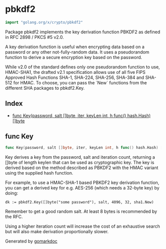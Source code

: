 <!-- Code generated by gomarkdoc. DO NOT EDIT -->

# pbkdf2

```go
import "golang.org/x/crypto/pbkdf2"
```

Package pbkdf2 implements the key derivation function PBKDF2 as defined in RFC 2898 / PKCS \#5 v2.0.

A key derivation function is useful when encrypting data based on a password or any other not\-fully\-random data. It uses a pseudorandom function to derive a secure encryption key based on the password.

While v2.0 of the standard defines only one pseudorandom function to use, HMAC\-SHA1, the drafted v2.1 specification allows use of all five FIPS Approved Hash Functions SHA\-1, SHA\-224, SHA\-256, SHA\-384 and SHA\-512 for HMAC. To choose, you can pass the \`New\` functions from the different SHA packages to pbkdf2.Key.

## Index

- [func Key(password, salt []byte, iter, keyLen int, h func() hash.Hash) []byte](<#func-key>)


## func Key

```go
func Key(password, salt []byte, iter, keyLen int, h func() hash.Hash) []byte
```

Key derives a key from the password, salt and iteration count, returning a \[\]byte of length keylen that can be used as cryptographic key. The key is derived based on the method described as PBKDF2 with the HMAC variant using the supplied hash function.

For example, to use a HMAC\-SHA\-1 based PBKDF2 key derivation function, you can get a derived key for e.g. AES\-256 \(which needs a 32\-byte key\) by doing:

```
dk := pbkdf2.Key([]byte("some password"), salt, 4096, 32, sha1.New)
```

Remember to get a good random salt. At least 8 bytes is recommended by the RFC.

Using a higher iteration count will increase the cost of an exhaustive search but will also make derivation proportionally slower.



Generated by [gomarkdoc](<https://github.com/princjef/gomarkdoc>)
